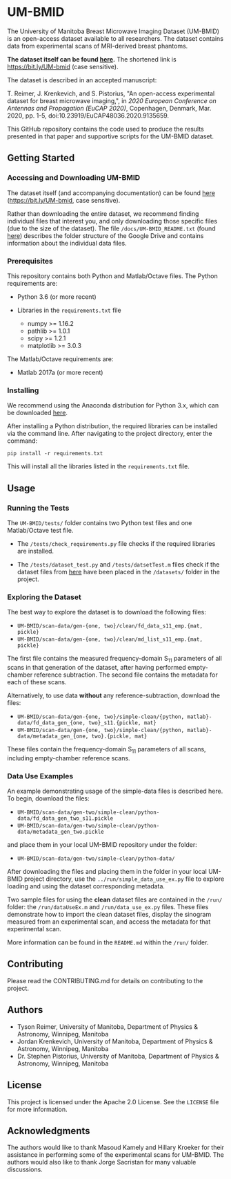 # UM-BMID

The University of Manitoba Breast Microwave Imaging Dataset (UM-BMID) is
an open-access dataset available to all researchers. The dataset contains
data from experimental scans of MRI-derived breast phantoms.

**The dataset itself can be found [here](https://bit.ly/UM-bmid).** 
The shortened link is https://bit.ly/UM-bmid (case sensitive). 

The dataset is described in an accepted manuscript:

T. Reimer, J. Krenkevich, and S. Pistorius, "An open-access experimental
dataset for breast microwave imaging,", in _2020 European Conference on
Antennas and Propagation (EuCAP 2020)_, Copenhagen, Denmark, Mar. 2020,
pp. 1-5, doi:10.23919/EuCAP48036.2020.9135659.

This GitHub repository contains the code used to produce the results
presented in that paper and supportive scripts for the UM-BMID dataset.

## Getting Started

### Accessing and Downloading UM-BMID

The dataset itself (and accompanying documentation) can be found 
[here](https://bit.ly/UM-bmid) (https://bit.ly/UM-bmid, case sensitive).

Rather than downloading the entire dataset, we recommend finding individual
files that interest you, and only downloading those specific files (due to the
size of the dataset). The file `/docs/UM-BMID_README.txt` (found
[here](https://github.com/UManitoba-BMS/UM-BMID/blob/master/docs/UM-BMID_README.txt))
 describes the folder structure of the Google Drive and contains information
about the individual data files.

### Prerequisites

This repository contains both Python and Matlab/Octave files. The Python
 requirements are: 

- Python 3.6 (or more recent) 

- Libraries in the `requirements.txt` file

  - numpy  >= 1.16.2
  - pathlib >= 1.0.1
  - scipy >= 1.2.1
  - matplotlib >= 3.0.3
  
The Matlab/Octave requirements are:

- Matlab 2017a (or more recent) 

### Installing

We recommend using the Anaconda distribution for Python 3.x, which can be
 downloaded [here](https://www.anaconda.com/distribution/).
 
After installing a Python distribution, the required libraries can be
installed via the command line. After navigating to the project directory, 
enter the command:
 
```
pip install -r requirements.txt
```

This will install all the libraries listed in the `requirements.txt` file.


## Usage

### Running the Tests

The `UM-BMID/tests/` folder contains two Python test files and one 
Matlab/Octave test file. 

- The `/tests/check_requirements.py` file checks if the required libraries
 are installed.
 
- The `/tests/dataset_test.py` and `/tests/datsetTest.m` files check if the
 dataset files from 
[here](https://bit.ly/UM-bmid) have been placed in the `/datasets/` folder
in the project. 

### Exploring the Dataset

The best way to explore the dataset is to download the following files:

- `UM-BMID/scan-data/gen-{one, two}/clean/fd_data_s11_emp.{mat, pickle}`
- `UM-BMID/scan-data/gen-{one, two}/clean/md_list_s11_emp.{mat, pickle}`

The first file contains the measured frequency-domain S<sub>11</sub> parameters
of all scans in that generation of the dataset, after having performed 
empty-chamber reference subtraction. The second file contains the metadata
for each of these scans.

Alternatively, to use data **without** any reference-subtraction, 
download the files:

- `UM-BMID/scan-data/gen-{one, two}/simple-clean/{python, matlab}-data/fd_data_gen_{one, two}_s11.{pickle, mat}`
- `UM-BMID/scan-data/gen-{one, two}/simple-clean/{python, matlab}-data/metadata_gen_{one, two}.{pickle, mat}`

These files contain the frequency-domain S<sub>11</sub> parameters of all scans,
including empty-chamber reference scans. 

### Data Use Examples

An example demonstrating usage of the simple-data files is described here. 
To begin, download the files:

- `UM-BMID/scan-data/gen-two/simple-clean/python-data/fd_data_gen_two_s11.pickle`
- `UM-BMID/scan-data/gen-two/simple-clean/python-data/metadata_gen_two.pickle`

and place them in your local UM-BMID repository under the folder:

- `UM-BMID/scan-data/gen-two/simple-clean/python-data/`

After downloading the files and placing them in the folder in your local
UM-BMID project directory, use the `../run/simple_data_use_ex.py` file to
explore loading and using the dataset corresponding metadata.

Two sample files for using the **clean** dataset files are contained
in the `/run/` folder: the `/run/dataUseEx.m` and `/run/data_use_ex.py` files.
These files demonstrate how to import the clean dataset files, display
the sinogram measured from an experimental scan, and access the metadata for
that experimental scan.

More information can be found in the `README.md` within the `/run/` folder.  


## Contributing

Please read the CONTRIBUTING.md for details on contributing to the project.

## Authors

- Tyson Reimer, University of Manitoba, Department of Physics
 & Astronomy, Winnipeg, Manitoba
- Jordan Krenkevich, University of Manitoba, Department of Physics
 & Astronomy, Winnipeg, Manitoba
- Dr. Stephen Pistorius, University of Manitoba, Department of Physics
 & Astronomy, Winnipeg, Manitoba

## License

This project is licensed under the Apache 2.0 License. See the `LICENSE` file
 for more information.

## Acknowledgments

The authors would like to thank Masoud Kamely and Hillary Kroeker for their
assistance in performing some of the experimental scans for UM-BMID. The
authors would also like to thank Jorge Sacristan for many valuable
discussions.


